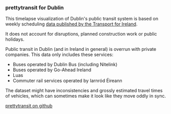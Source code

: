 ### prettytransit for Dublin

This timelapse visualization of Dublin's public transit system is based on weekly scheduling [data published by the Transport for Ireland](https://www.transportforireland.ie/transitData/PT_Data.html).

It does not account for disruptions, planned construction work or public holidays.

Public transit in Dublin (and in Ireland in general) is overrun with private companies. This data only includes these services:

- Buses operated by Dublin Bus (including Nitelink)
- Buses operated by Go-Ahead Ireland
- Luas
- Commuter rail services operated by Iarnród Éireann

The dataset might have inconsistencies and grossly estimated travel times of vehicles, which can sometimes make it look like they move oddly in sync.

[prettytransit on github](https://github.com/zorapeteri/prettytransit)
